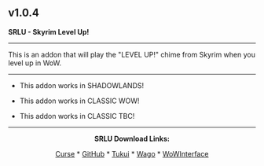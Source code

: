 v1.0.4
------------------------------

**SRLU - Skyrim Level Up!**

------------------------------

This is an addon that will play the "LEVEL UP!" chime from Skyrim when you level up in WoW.

------------------------------

- This addon works in SHADOWLANDS!

- This addon works in CLASSIC WOW!

- This addon works in CLASSIC TBC!

------------------------------
<div align="center">

**SRLU Download Links:**

[Curse](https://www.curseforge.com/wow/addons/srlu "This link takes you to the Curseforge.com website, you may download it here and help support the developers.") * [GitHub](https://github.com/donniedice/SRLU "This link takes you to the GitHub.com website, you may download it here.") * [Tukui](https://www.tukui.org/addons.php?id=237 "This link takes you to the Tukui.org website, you may download it here.") * [Wago](https://addons.wago.io/addons/srlu "This link takes you to the Wago.io website, you may download it here and help support the developers.") * [WoWInterface](https://www.wowinterface.com/downloads/info26265-SRLU-SkyrimLevelUp.html "This link takes you to the WoWInterface.com website, you may download it here.")

</div>
